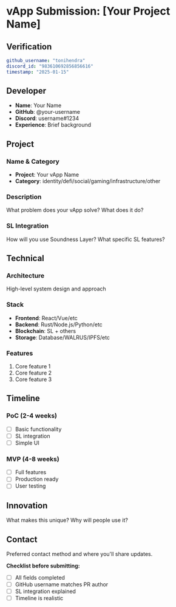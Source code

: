 
# vApp Submission: [Your Project Name]

## Verification
```yaml
github_username: "tonihendra"
discord_id: "983610692856856616"
timestamp: "2025-01-15"
```

## Developer
- **Name**: Your Name
- **GitHub**: @your-username
- **Discord**: username#1234
- **Experience**: Brief background

## Project

### Name & Category
- **Project**: Your vApp Name
- **Category**: identity/defi/social/gaming/infrastructure/other

### Description
What problem does your vApp solve? What does it do?

### SL Integration  
How will you use Soundness Layer? What specific SL features?

## Technical

### Architecture
High-level system design and approach

### Stack
- **Frontend**: React/Vue/etc
- **Backend**: Rust/Node.js/Python/etc  
- **Blockchain**: SL + others
- **Storage**: Database/WALRUS/IPFS/etc

### Features
1. Core feature 1
2. Core feature 2  
3. Core feature 3

## Timeline

### PoC (2-4 weeks)
- [ ] Basic functionality
- [ ] SL integration
- [ ] Simple UI

### MVP (4-8 weeks)  
- [ ] Full features
- [ ] Production ready
- [ ] User testing

## Innovation
What makes this unique? Why will people use it?

## Contact
Preferred contact method and where you'll share updates.


**Checklist before submitting:**
- [ ] All fields completed
- [ ] GitHub username matches PR author  
- [ ] SL integration explained
- [ ] Timeline is realistic
